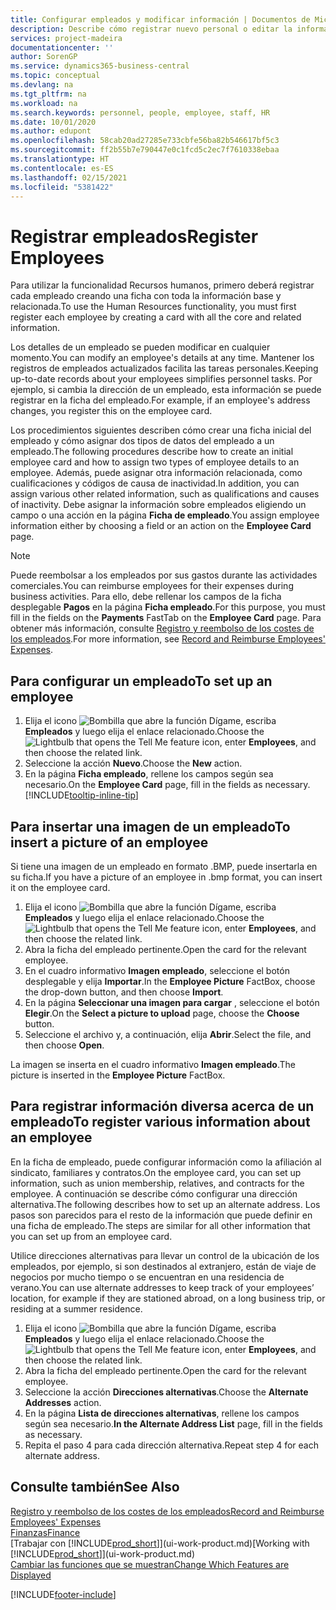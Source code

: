 ```yaml
---
title: Configurar empleados y modificar información | Documentos de Microsoft
description: Describe cómo registrar nuevo personal o editar la información del personal existente.
services: project-madeira
documentationcenter: ''
author: SorenGP
ms.service: dynamics365-business-central
ms.topic: conceptual
ms.devlang: na
ms.tgt_pltfrm: na
ms.workload: na
ms.search.keywords: personnel, people, employee, staff, HR
ms.date: 10/01/2020
ms.author: edupont
ms.openlocfilehash: 58cab20ad27285e733cbfe56ba82b546617bf5c3
ms.sourcegitcommit: ff2b55b7e790447e0c1fcd5c2ec7f7610338ebaa
ms.translationtype: HT
ms.contentlocale: es-ES
ms.lasthandoff: 02/15/2021
ms.locfileid: "5381422"
---
```

# <a name="register-employees"></a><span data-ttu-id="abea4-103">Registrar empleados</span><span class="sxs-lookup"><span data-stu-id="abea4-103">Register Employees</span></span>
<span data-ttu-id="abea4-104">Para utilizar la funcionalidad Recursos humanos, primero deberá registrar cada empleado creando una ficha con toda la información base y relacionada.</span><span class="sxs-lookup"><span data-stu-id="abea4-104">To use the Human Resources functionality, you must first register each employee by creating a card with all the core and related information.</span></span>

<span data-ttu-id="abea4-105">Los detalles de un empleado se pueden modificar en cualquier momento.</span><span class="sxs-lookup"><span data-stu-id="abea4-105">You can modify an employee's details at any time.</span></span> <span data-ttu-id="abea4-106">Mantener los registros de empleados actualizados facilita las tareas personales.</span><span class="sxs-lookup"><span data-stu-id="abea4-106">Keeping up-to-date records about your employees simplifies personnel tasks.</span></span> <span data-ttu-id="abea4-107">Por ejemplo, si cambia la dirección de un empleado, esta información se puede registrar en la ficha del empleado.</span><span class="sxs-lookup"><span data-stu-id="abea4-107">For example, if an employee's address changes, you register this on the employee card.</span></span>

<span data-ttu-id="abea4-108">Los procedimientos siguientes describen cómo crear una ficha inicial del empleado y cómo asignar dos tipos de datos del empleado a un empleado.</span><span class="sxs-lookup"><span data-stu-id="abea4-108">The following procedures describe how to create an initial employee card and how to assign two types of employee details to an employee.</span></span> <span data-ttu-id="abea4-109">Además, puede asignar otra información relacionada, como cualificaciones y códigos de causa de inactividad.</span><span class="sxs-lookup"><span data-stu-id="abea4-109">In addition, you can assign various other related information, such as qualifications and causes of inactivity.</span></span> <span data-ttu-id="abea4-110">Debe asignar la información sobre empleados eligiendo un campo o una acción en la página **Ficha de empleado**.</span><span class="sxs-lookup"><span data-stu-id="abea4-110">You assign employee information either by choosing a field or an action on the **Employee Card** page.</span></span>

> [!NOTE]  
> <span data-ttu-id="abea4-111">Puede reembolsar a los empleados por sus gastos durante las actividades comerciales.</span><span class="sxs-lookup"><span data-stu-id="abea4-111">You can reimburse employees for their expenses during business activities.</span></span> <span data-ttu-id="abea4-112">Para ello, debe rellenar los campos de la ficha desplegable **Pagos** en la página **Ficha empleado**.</span><span class="sxs-lookup"><span data-stu-id="abea4-112">For this purpose, you must fill in the fields on the **Payments** FastTab on the **Employee Card** page.</span></span> <span data-ttu-id="abea4-113">Para obtener más información, consulte [Registro y reembolso de los costes de los empleados](finance-how-record-reimburse-employee-expenses.md).</span><span class="sxs-lookup"><span data-stu-id="abea4-113">For more information, see [Record and Reimburse Employees' Expenses](finance-how-record-reimburse-employee-expenses.md).</span></span>

## <a name="to-set-up-an-employee"></a><span data-ttu-id="abea4-114">Para configurar un empleado</span><span class="sxs-lookup"><span data-stu-id="abea4-114">To set up an employee</span></span>
1. <span data-ttu-id="abea4-115">Elija el icono ![Bombilla que abre la función Dígame](media/ui-search/search_small.png "Dígame qué desea hacer"), escriba **Empleados** y luego elija el enlace relacionado.</span><span class="sxs-lookup"><span data-stu-id="abea4-115">Choose the ![Lightbulb that opens the Tell Me feature](media/ui-search/search_small.png "Tell me what you want to do") icon, enter **Employees**, and then choose the related link.</span></span>
2. <span data-ttu-id="abea4-116">Seleccione la acción **Nuevo**.</span><span class="sxs-lookup"><span data-stu-id="abea4-116">Choose the **New** action.</span></span>
3. <span data-ttu-id="abea4-117">En la página **Ficha empleado**, rellene los campos según sea necesario.</span><span class="sxs-lookup"><span data-stu-id="abea4-117">On the **Employee Card** page, fill in the fields as necessary.</span></span> [!INCLUDE[tooltip-inline-tip](includes/tooltip-inline-tip_md.md)]

## <a name="to-insert-a-picture-of-an-employee"></a><span data-ttu-id="abea4-118">Para insertar una imagen de un empleado</span><span class="sxs-lookup"><span data-stu-id="abea4-118">To insert a picture of an employee</span></span>
<span data-ttu-id="abea4-119">Si tiene una imagen de un empleado en formato .BMP, puede insertarla en su ficha.</span><span class="sxs-lookup"><span data-stu-id="abea4-119">If you have a picture of an employee in .bmp format, you can insert it on the employee card.</span></span>

1. <span data-ttu-id="abea4-120">Elija el icono ![Bombilla que abre la función Dígame](media/ui-search/search_small.png "Dígame qué desea hacer"), escriba **Empleados** y luego elija el enlace relacionado.</span><span class="sxs-lookup"><span data-stu-id="abea4-120">Choose the ![Lightbulb that opens the Tell Me feature](media/ui-search/search_small.png "Tell me what you want to do") icon, enter **Employees**, and then choose the related link.</span></span>
2. <span data-ttu-id="abea4-121">Abra la ficha del empleado pertinente.</span><span class="sxs-lookup"><span data-stu-id="abea4-121">Open the card for the relevant employee.</span></span>
3. <span data-ttu-id="abea4-122">En el cuadro informativo **Imagen empleado**, seleccione el botón desplegable y elija **Importar**.</span><span class="sxs-lookup"><span data-stu-id="abea4-122">In the **Employee Picture** FactBox, choose the drop-down button, and then choose **Import**.</span></span>
4. <span data-ttu-id="abea4-123">En la página **Seleccionar una imagen para cargar** , seleccione el botón **Elegir**.</span><span class="sxs-lookup"><span data-stu-id="abea4-123">On the **Select a picture to upload** page, choose the **Choose** button.</span></span>
5. <span data-ttu-id="abea4-124">Seleccione el archivo y, a continuación, elija **Abrir**.</span><span class="sxs-lookup"><span data-stu-id="abea4-124">Select the file, and then choose **Open**.</span></span>

<span data-ttu-id="abea4-125">La imagen se inserta en el cuadro informativo **Imagen empleado**.</span><span class="sxs-lookup"><span data-stu-id="abea4-125">The picture is inserted in the **Employee Picture** FactBox.</span></span>

## <a name="to-register-various-information-about-an-employee"></a><span data-ttu-id="abea4-126">Para registrar información diversa acerca de un empleado</span><span class="sxs-lookup"><span data-stu-id="abea4-126">To register various information about an employee</span></span>
<span data-ttu-id="abea4-127">En la ficha de empleado, puede configurar información como la afiliación al sindicato, familiares y contratos.</span><span class="sxs-lookup"><span data-stu-id="abea4-127">On the employee card, you can set up information, such as union membership, relatives, and contracts for the employee.</span></span> <span data-ttu-id="abea4-128">A continuación se describe cómo configurar una dirección alternativa.</span><span class="sxs-lookup"><span data-stu-id="abea4-128">The following describes how to set up an alternate address.</span></span> <span data-ttu-id="abea4-129">Los pasos son parecidos para el resto de la información que puede definir en una ficha de empleado.</span><span class="sxs-lookup"><span data-stu-id="abea4-129">The steps are similar for all other information that you can set up from an employee card.</span></span>

<span data-ttu-id="abea4-130">Utilice direcciones alternativas para llevar un control de la ubicación de los empleados, por ejemplo, si son destinados al extranjero, están de viaje de negocios por mucho tiempo o se encuentran en una residencia de verano.</span><span class="sxs-lookup"><span data-stu-id="abea4-130">You can use alternate addresses to keep track of your employees’ location, for example if they are stationed abroad, on a long business trip, or residing at a summer residence.</span></span>

1. <span data-ttu-id="abea4-131">Elija el icono ![Bombilla que abre la función Dígame](media/ui-search/search_small.png "Dígame qué desea hacer"), escriba **Empleados** y luego elija el enlace relacionado.</span><span class="sxs-lookup"><span data-stu-id="abea4-131">Choose the ![Lightbulb that opens the Tell Me feature](media/ui-search/search_small.png "Tell me what you want to do") icon, enter **Employees**, and then choose the related link.</span></span>
2. <span data-ttu-id="abea4-132">Abra la ficha del empleado pertinente.</span><span class="sxs-lookup"><span data-stu-id="abea4-132">Open the card for the relevant employee.</span></span>
3. <span data-ttu-id="abea4-133">Seleccione la acción **Direcciones alternativas**.</span><span class="sxs-lookup"><span data-stu-id="abea4-133">Choose the **Alternate Addresses** action.</span></span>
4. <span data-ttu-id="abea4-134">En la página **Lista de direcciones alternativas**, rellene los campos según sea necesario.</span><span class="sxs-lookup"><span data-stu-id="abea4-134">**In the Alternate Address List** page, fill in the fields as necessary.</span></span>
5. <span data-ttu-id="abea4-135">Repita el paso 4 para cada dirección alternativa.</span><span class="sxs-lookup"><span data-stu-id="abea4-135">Repeat step 4 for each alternate address.</span></span>

## <a name="see-also"></a><span data-ttu-id="abea4-136">Consulte también</span><span class="sxs-lookup"><span data-stu-id="abea4-136">See Also</span></span>
[<span data-ttu-id="abea4-137">Registro y reembolso de los costes de los empleados</span><span class="sxs-lookup"><span data-stu-id="abea4-137">Record and Reimburse Employees' Expenses</span></span>](finance-how-record-reimburse-employee-expenses.md)  
[<span data-ttu-id="abea4-138">Finanzas</span><span class="sxs-lookup"><span data-stu-id="abea4-138">Finance</span></span>](finance.md)  
<span data-ttu-id="abea4-139">[Trabajar con [!INCLUDE[prod_short](includes/prod_short.md)]](ui-work-product.md)</span><span class="sxs-lookup"><span data-stu-id="abea4-139">[Working with [!INCLUDE[prod_short](includes/prod_short.md)]](ui-work-product.md)</span></span>  
[<span data-ttu-id="abea4-140">Cambiar las funciones que se muestran</span><span class="sxs-lookup"><span data-stu-id="abea4-140">Change Which Features are Displayed</span></span>](ui-experiences.md)


[!INCLUDE[footer-include](includes/footer-banner.md)]